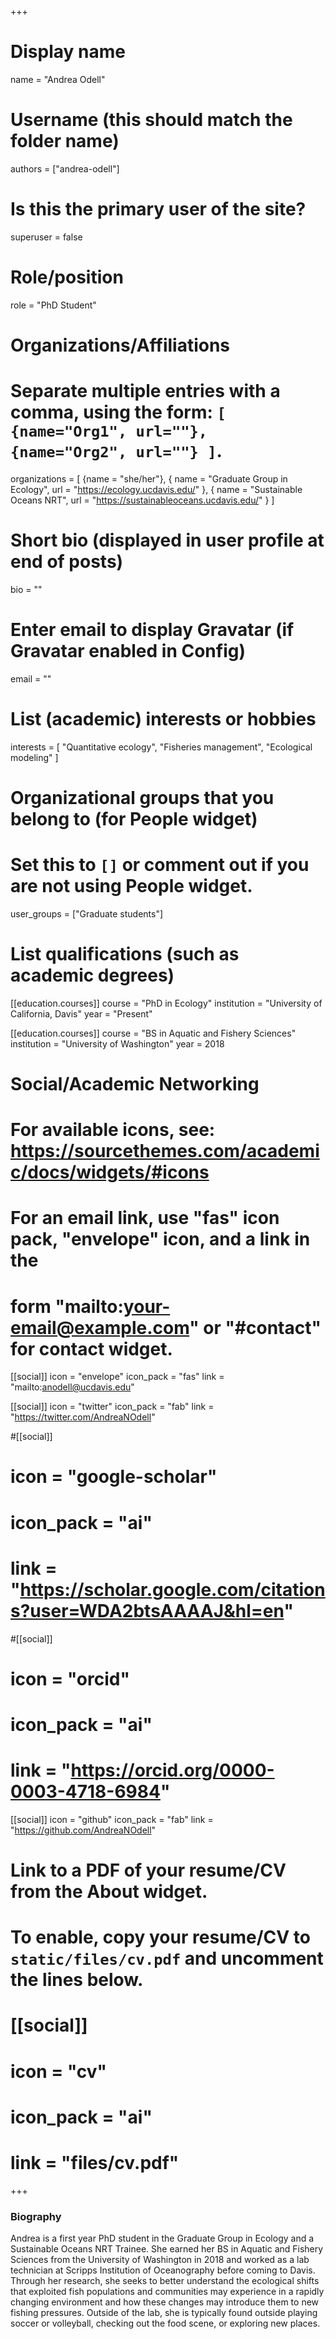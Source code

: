 +++
# Display name
name = "Andrea Odell"

# Username (this should match the folder name)
authors = ["andrea-odell"]

# Is this the primary user of the site?
superuser = false

# Role/position
role = "PhD Student"

# Organizations/Affiliations
#   Separate multiple entries with a comma, using the form: `[ {name="Org1", url=""}, {name="Org2", url=""} ]`.
organizations = [ {name = "she/her"}, { name = "Graduate Group in Ecology", url = "https://ecology.ucdavis.edu/" }, { name = "Sustainable Oceans NRT", url = "https://sustainableoceans.ucdavis.edu/" } ]

# Short bio (displayed in user profile at end of posts)
bio = ""

# Enter email to display Gravatar (if Gravatar enabled in Config)
email = ""

# List (academic) interests or hobbies
interests = [
  "Quantitative ecology",
  "Fisheries management",
  "Ecological modeling"
]

# Organizational groups that you belong to (for People widget)
#   Set this to `[]` or comment out if you are not using People widget.
user_groups = ["Graduate students"]

# List qualifications (such as academic degrees)
[[education.courses]]
  course = "PhD in Ecology"
  institution = "University of California, Davis"
  year = "Present"

[[education.courses]]
  course = "BS in Aquatic and Fishery Sciences"
  institution = "University of Washington"
  year = 2018


# Social/Academic Networking
# For available icons, see: https://sourcethemes.com/academic/docs/widgets/#icons
#   For an email link, use "fas" icon pack, "envelope" icon, and a link in the
#   form "mailto:your-email@example.com" or "#contact" for contact widget.

[[social]]
  icon = "envelope"
  icon_pack = "fas"
  link = "mailto:anodell@ucdavis.edu"

[[social]]
  icon = "twitter"
  icon_pack = "fab"
  link = "https://twitter.com/AndreaNOdell"

#[[social]]
#  icon = "google-scholar"
#  icon_pack = "ai"
#  link = "https://scholar.google.com/citations?user=WDA2btsAAAAJ&hl=en"
  
#[[social]]
#  icon = "orcid"
#  icon_pack = "ai"
#  link = "https://orcid.org/0000-0003-4718-6984"

[[social]]
  icon = "github"
  icon_pack = "fab"
  link = "https://github.com/AndreaNOdell"

# Link to a PDF of your resume/CV from the About widget.
# To enable, copy your resume/CV to `static/files/cv.pdf` and uncomment the lines below.
# [[social]]
#   icon = "cv"
#   icon_pack = "ai"
#   link = "files/cv.pdf"

+++

### Biography

Andrea is a first year PhD student in the Graduate Group in Ecology and a Sustainable Oceans NRT Trainee. She earned her BS in Aquatic and Fishery Sciences from the University of Washington in 2018 and worked as a lab technician at Scripps Institution of Oceanography before coming to Davis. Through her research, she seeks to better understand the ecological shifts that exploited fish populations and communities may experience in a rapidly changing environment and how these changes may introduce them to new fishing pressures. Outside of the lab, she is typically found outside playing soccer or volleyball, checking out the food scene, or exploring new places.    

